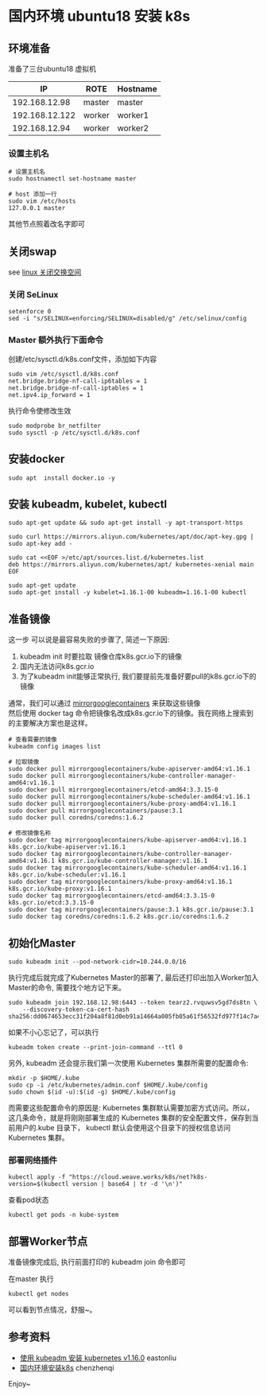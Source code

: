 # 国内环境 ubuntu18 安装 k8s

## 环境准备

准备了三台ubuntu18 虚拟机

|  IP   | ROTE  | Hostname |
|  ----  | ----  |----  |
| 192.168.12.98  | master | master |
| 192.168.12.122  | worker | worker1 |
| 192.168.12.94  | worker | worker2 |

### 设置主机名

```
# 设置主机名
sudo hostnamectl set-hostname master

# host 添加一行 
sudo vim /etc/hosts
127.0.0.1 master
```

其他节点照着改名字即可


## 关闭swap

see [linux 关闭交换空间](./linux-close-swap.md)

### 关闭 SeLinux

```
setenforce 0
sed -i "s/SELINUX=enforcing/SELINUX=disabled/g" /etc/selinux/config
```


### Master 额外执行下面命令

创建/etc/sysctl.d/k8s.conf文件，添加如下内容

```
sudo vim /etc/sysctl.d/k8s.conf
net.bridge.bridge-nf-call-ip6tables = 1
net.bridge.bridge-nf-call-iptables = 1
net.ipv4.ip_forward = 1
```

执行命令使修改生效

```
sudo modprobe br_netfilter
sudo sysctl -p /etc/sysctl.d/k8s.conf
```

## 安装docker

```
sudo apt  install docker.io -y
```

## 安装 kubeadm, kubelet, kubectl

```
sudo apt-get update && sudo apt-get install -y apt-transport-https

sudo curl https://mirrors.aliyun.com/kubernetes/apt/doc/apt-key.gpg | sudo apt-key add -

sudo cat <<EOF >/etc/apt/sources.list.d/kubernetes.list
deb https://mirrors.aliyun.com/kubernetes/apt/ kubernetes-xenial main
EOF

sudo apt-get update
sudo apt-get install -y kubelet=1.16.1-00 kubeadm=1.16.1-00 kubectl
```

## 准备镜像

这一步 可以说是最容易失败的步骤了, 简述一下原因:

1. kubeadm init 时要拉取 镜像仓库k8s.gcr.io下的镜像
2. 国内无法访问k8s.gcr.io
3. 为了kubeadm init能够正常执行, 我们要提前先准备好要pull的k8s.gcr.io下的镜像

通常，我们可以通过 [mirrorgooglecontainers](https://hub.docker.com/u/mirrorgooglecontainers) 来获取这些镜像  
然后使用 docker tag 命令把镜像名改成k8s.gcr.io下的镜像。我在网络上搜索到的主要解决方案也是这样。



```
# 查看需要的镜像
kubeadm config images list

# 拉取镜像
sudo docker pull mirrorgooglecontainers/kube-apiserver-amd64:v1.16.1
sudo docker pull mirrorgooglecontainers/kube-controller-manager-amd64:v1.16.1
sudo docker pull mirrorgooglecontainers/etcd-amd64:3.3.15-0
sudo docker pull mirrorgooglecontainers/kube-scheduler-amd64:v1.16.1
sudo docker pull mirrorgooglecontainers/kube-proxy-amd64:v1.16.1
sudo docker pull mirrorgooglecontainers/pause:3.1
sudo docker pull coredns/coredns:1.6.2

# 修改镜像名称
sudo docker tag mirrorgooglecontainers/kube-apiserver-amd64:v1.16.1 k8s.gcr.io/kube-apiserver:v1.16.1
sudo docker tag mirrorgooglecontainers/kube-controller-manager-amd64:v1.16.1 k8s.gcr.io/kube-controller-manager:v1.16.1
sudo docker tag mirrorgooglecontainers/kube-scheduler-amd64:v1.16.1 k8s.gcr.io/kube-scheduler:v1.16.1
sudo docker tag mirrorgooglecontainers/kube-proxy-amd64:v1.16.1 k8s.gcr.io/kube-proxy:v1.16.1
sudo docker tag mirrorgooglecontainers/etcd-amd64:3.3.15-0 k8s.gcr.io/etcd:3.3.15-0
sudo docker tag mirrorgooglecontainers/pause:3.1 k8s.gcr.io/pause:3.1
sudo docker tag coredns/coredns:1.6.2 k8s.gcr.io/coredns:1.6.2
```

## 初始化Master

```
sudo kubeadm init --pod-network-cidr=10.244.0.0/16
```

执行完成后就完成了Kubernetes Master的部署了, 最后还打印出加入Worker加入Master的命令, 需要找个地方记下来。

```
sudo kubeadm join 192.168.12.98:6443 --token tearz2.rvquwsv5gd7ds8tn \
    --discovery-token-ca-cert-hash sha256:dd0674653ecc31f204a8f81d0eb91a14664a005fb05a61f56532fd977f14c7a4 
```

如果不小心忘记了，可以执行

```
kubeadm token create --print-join-command --ttl 0
```

另外, kubeadm 还会提示我们第一次使用 Kubernetes 集群所需要的配置命令:

```
mkdir -p $HOME/.kube
sudo cp -i /etc/kubernetes/admin.conf $HOME/.kube/config
sudo chown $(id -u):$(id -g) $HOME/.kube/config
```

而需要这些配置命令的原因是: Kubernetes 集群默认需要加密方式访问。所以，这几条命令，就是将刚刚部署生成的 Kubernetes 集群的安全配置文件，保存到当前用户的.kube 目录下，
kubectl 默认会使用这个目录下的授权信息访问 Kubernetes 集群。

### 部署网络插件

```
kubectl apply -f "https://cloud.weave.works/k8s/net?k8s-version=$(kubectl version | base64 | tr -d '\n')"
```

查看pod状态

```
kubectl get pods -n kube-system
```

## 部署Worker节点

准备镜像完成后, 执行前面打印的 kubeadm join 命令即可

在master 执行

```
kubectl get nodes
```

可以看到节点情况，舒服~。

## 参考资料

- [使用 kubeadm 安装 kubernetes v1.16.0](https://www.cnblogs.com/chenzhenqi/p/10695959.html) eastonliu
- [国内环境安装k8s](https://www.cnblogs.com/eastonliu/p/11637929.html) chenzhenqi

Enjoy~
